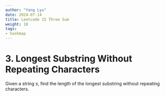 ```yaml
---
author: "Yang Lyu"
date: 2024-07-14
title: Leetcode 15 Three Sum
weight: 10
tags:
- hashmap
---
```

# 3. Longest Substring Without Repeating Characters
   Given a string s, find the length of the longest substring without repeating characters.

